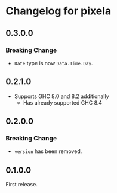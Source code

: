 # Changelog for pixela

## 0.3.0.0

### Breaking Change

- `Date` type is now `Data.Time.Day`.

## 0.2.1.0

- Supports GHC 8.0 and 8.2 additionally
  - Has already supported GHC 8.4

## 0.2.0.0

### Breaking Change

- `version` has been removed.

## 0.1.0.0

First release.
